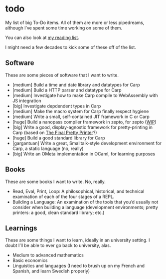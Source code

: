 # todo

My list of big To-Do items. All of them are more or less pipedreams, although
I’ve spent some time working on some of them.

You can also look at [my reading list](https://github.com/hellerve/ptolemy).

I might need a few decades to kick some of these off of the list.

## Software

These are some pieces of software that I want to write.

* [medium] Build a time and date library and datatypes for Carp
* [medium] Build a HTTP parser and datatype for Carp
* [medium] Investigate how to make Carp compile to WebAssembly with JS integration
* [big] Investigate depdendent types in Carp
* [medium] Make the macro system for Carp finally respect hygiene
* [medium] Write a small, self-contained JIT framework in C or Carp
* [huge] Build a nanopass compiler framework in zepto, for zepto ([WIP](https://github.com/zepto-lang/zepto/tree/master/zepto/compiler))
* [big] Write a good, display-agnostic framework for pretty-printing in Carp
  (based on [The Final Pretty Printer](http://davidchristiansen.dk/drafts/final-pretty-printer-draft.pdf)?)
* [huge] Build a good standard library for Carp
* [gargantuan] Write a great, Smalltalk-style development environment for Carp,
  a static language (no, really)
 * [big] Write an OMeta implementation in OCaml, for learning purposes

## Books

These are some books I want to write. No, really.

* Read, Eval, Print, Loop: A philosophical, historical, and technical
  examination of each of the four stages of a REPL.
* Building a Language: An examination of the tools that you’d usually not
  consider when building a language (development environments; pretty printers:
  a good, clean standard library; etc.)

## Learnings

These are some things I want to learn, ideally in an university setting. I doubt
I’ll be able to ever go back to university, alas.

* Medium to advanced mathematics
* Basic economics
* Linguistics and languages (I need to brush up on my French and Spanish, and
  learn Swedish properly)
